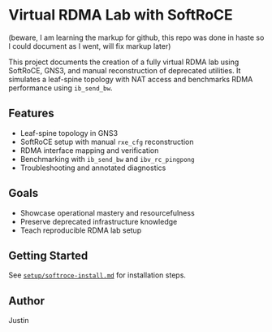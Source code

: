 # Virtual RDMA Lab with SoftRoCE
(beware, I am learning the markup for github, this repo was done in haste so I could document as I went, will fix markup later)

This project documents the creation of a fully virtual RDMA lab using SoftRoCE, GNS3, and manual reconstruction of deprecated utilities. It simulates a leaf-spine topology with NAT access and benchmarks RDMA performance using `ib_send_bw`.

## Features

- Leaf-spine topology in GNS3
- SoftRoCE setup with manual `rxe_cfg` reconstruction
- RDMA interface mapping and verification
- Benchmarking with `ib_send_bw` and `ibv_rc_pingpong`
- Troubleshooting and annotated diagnostics

## Goals

- Showcase operational mastery and resourcefulness
- Preserve deprecated infrastructure knowledge
- Teach reproducible RDMA lab setup

## Getting Started

See [`setup/softroce-install.md`](setup/softroce-install.md) for installation steps.

## Author

Justin
